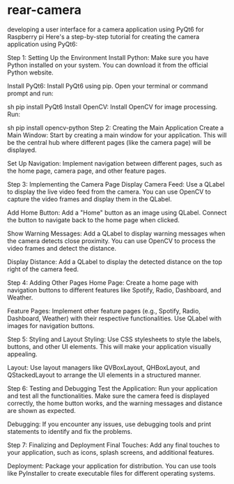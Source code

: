 # rear-camera
developing a user interface for a camera application using PyQt6 for Raspberry pi 
Here's a step-by-step tutorial for creating the camera application using PyQt6:

Step 1: Setting Up the Environment
Install Python: Make sure you have Python installed on your system. You can download it from the official Python website.

Install PyQt6: Install PyQt6 using pip. Open your terminal or command prompt and run:

sh
pip install PyQt6
Install OpenCV: Install OpenCV for image processing. Run:

sh
pip install opencv-python
Step 2: Creating the Main Application
Create a Main Window: Start by creating a main window for your application. This will be the central hub where different pages (like the camera page) will be displayed.

Set Up Navigation: Implement navigation between different pages, such as the home page, camera page, and other feature pages.

Step 3: Implementing the Camera Page
Display Camera Feed: Use a QLabel to display the live video feed from the camera. You can use OpenCV to capture the video frames and display them in the QLabel.

Add Home Button: Add a "Home" button as an image using QLabel. Connect the button to navigate back to the home page when clicked.

Show Warning Messages: Add a QLabel to display warning messages when the camera detects close proximity. You can use OpenCV to process the video frames and detect the distance.

Display Distance: Add a QLabel to display the detected distance on the top right of the camera feed.

Step 4: Adding Other Pages
Home Page: Create a home page with navigation buttons to different features like Spotify, Radio, Dashboard, and Weather.

Feature Pages: Implement other feature pages (e.g., Spotify, Radio, Dashboard, Weather) with their respective functionalities. Use QLabel with images for navigation buttons.

Step 5: Styling and Layout
Styling: Use CSS stylesheets to style the labels, buttons, and other UI elements. This will make your application visually appealing.

Layout: Use layout managers like QVBoxLayout, QHBoxLayout, and QStackedLayout to arrange the UI elements in a structured manner.

Step 6: Testing and Debugging
Test the Application: Run your application and test all the functionalities. Make sure the camera feed is displayed correctly, the home button works, and the warning messages and distance are shown as expected.

Debugging: If you encounter any issues, use debugging tools and print statements to identify and fix the problems.

Step 7: Finalizing and Deployment
Final Touches: Add any final touches to your application, such as icons, splash screens, and additional features.

Deployment: Package your application for distribution. You can use tools like PyInstaller to create executable files for different operating systems.
